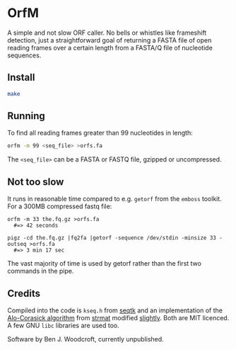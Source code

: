 OrfM
====

A simple and not slow ORF caller. No bells or whistles like frameshift detection, just a straightforward goal 
of returning a FASTA file of open reading frames over a certain length from a FASTA/Q file of nucleotide sequences. 

Install
----
```sh
make
```

Running
----
To find all reading frames greater than 99 nucleotides in length:
```sh
orfm -m 99 <seq_file> >orfs.fa
```
The `<seq_file>` can be a FASTA or FASTQ file, gzipped or uncompressed.

Not too slow
-----
It runs in reasonable time compared to e.g. `getorf` from the `emboss` toolkit. For a 300MB compressed fastq file:
```
orfm -m 33 the.fq.gz >orfs.fa
  #=> 42 seconds
  
pigz -cd the.fq.gz |fq2fa |getorf -sequence /dev/stdin -minsize 33 -outseq >orfs.fa
  #=> 3 min 17 sec
```
The vast majority of time is used by getorf rather than the first two commands in the pipe.

Credits
----
Compiled into the code is `kseq.h` from [seqtk](https://github.com/lh3/seqtk) and an 
implementation of the [Alo-Corasick algorithm](https://en.wikipedia.org/wiki/Aho%E2%80%93Corasick_string_matching_algorithm)
from [strmat](http://web.cs.ucdavis.edu/~gusfield/strmat.html) modified [slightly](https://github.com/aurelian/ruby-ahocorasick).
Both are MIT licenced. A few GNU `libc` libraries are used too.

Software by Ben J. Woodcroft, currently unpublished.

